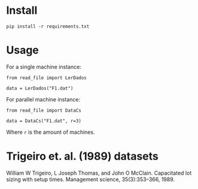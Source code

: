 # Install

```pip install -r requirements.txt```

# Usage

For a single machine instance:

```
from read_file import LerDados

data = LerDados("F1.dat")
```

For parallel machine instance:

```
from read_file import DataCs

data = DataCs("F1.dat", r=3)
```

Where `r` is the amount of machines.

# Trigeiro et. al. (1989) datasets

William W Trigeiro, L Joseph Thomas, and John O McClain. Capacitated
lot sizing with setup times. Management science, 35(3):353–366, 1989.
